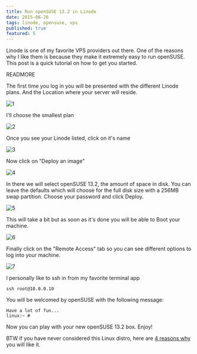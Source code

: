 ```yaml
---
title: Run openSUSE 13.2 in Linode
date: 2015-06-26
tags: linode, opensuse, vps
published: true
featured: 5
---
```


Linode is one of my favorite VPS providers out there. One of the reasons why
I like them is because they make it extremely easy to run openSUSE.  This post
is a quick tutorial on how to get you started.

READMORE

The first time you log in you will be presented with the different Linode plans.
And the Location where your server will reside.

![1](run-opensuse-13-2-in-linode/linode-plans.png)

I'll choose the smallest plan

![2](run-opensuse-13-2-in-linode/linode-1024.png)

Once you see your Linode listed, click on it's name

![3](run-opensuse-13-2-in-linode/list-of-linodes.png)

Now click on "Deploy an image"

![4](run-opensuse-13-2-in-linode/deploy-an-image.png)

In there we will select openSUSE 13.2, the amount of space in disk. You can
leave the defaults which will choose for the full disk size with a 256MB swap
partition. Choose your password and click Deploy.

![5](run-opensuse-13-2-in-linode/select-opensuse.png)

This will take a bit but as soon as it's done you will be able to Boot your
machine.

![6](run-opensuse-13-2-in-linode/boot-your-linode.png)

Finally click on the "Remote Access" tab so you can see different options to log
into your machine.

![7](run-opensuse-13-2-in-linode/remote-access.png)

I personally like to ssh in from my favorite terminal app

```shell
ssh root@10.0.0.10
```

You will be welcomed by openSUSE with the following message:

```shell
Have a lot of fun...
linux:~ #
```

Now you can play with your new openSUSE 13.2 box. Enjoy!

BTW if you have never considered this Linux distro, here are [4 reasons
why](https://sysrich.co.uk/why-opensuse/) you will like it.
